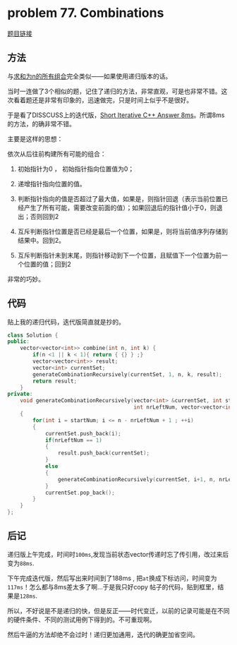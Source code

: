 # problem 77. Combinations

[题目链接](https://leetcode.com/problems/combinations/)

## 方法

与[求和为n的所有组合](prob39combinationsum.md)完全类似——如果使用递归版本的话。

当时一连做了3个相似的题，记住了递归的方法，非常直观，可是也非常不错。这次看着题还是非常有印象的，迅速做完，只是时间上似乎不是很好。

于是看了DISSCUSS上的迭代版，[Short Iterative C++ Answer 8ms](https://leetcode.com/discuss/63109/short-iterative-c-answer-8ms)。所谓8ms的方法，的确非常不错。

主要是这样的思想：

依次从后往前构建所有可能的组合：

1. 初始指针为0 ， 初始指针指向位置值为0；

2. 递增指针指向位置的值。

3. 判断指针指向的值是否超过了最大值，如果是，则指针回退（表示当前位置已经产生了所有可能，需要改变前面的值）；如果回退后的指针值小于0，则退出；否则回到2

4. 互斥判断指针位置是否已经是最后一个位置，如果是，则将当前值序列存储到结果中。回到2。

3. 互斥判断指针未到末尾，则指针移动到下一个位置，且赋值下一个位置为前一个位置的值；回到2

非常的巧妙。


## 代码

贴上我的递归代码，迭代版简直就是抄的。

```C++
class Solution {
public:
    vector<vector<int>> combine(int n, int k) {
        if(n <1 || k < 1){ return { {} } ;}
        vector<vector<int>> result;
        vector<int> currentSet;
        generateCombinationRecursively(currentSet, 1, n, k, result);
        return result;
    }
private:
    void generateCombinationRecursively(vector<int> &currentSet, int startNum, int n, 
                                        int nrLeftNum, vector<vector<int>> &result)
    {
        for(int i = startNum; i <= n - nrLeftNum + 1 ; ++i)
        {
            currentSet.push_back(i);
            if(nrLeftNum == 1)
            {
                result.push_back(currentSet);
            }
            else
            {
                generateCombinationRecursively(currentSet, i+1, n, nrLeftNum-1, result);
            }
            currentSet.pop_back();
        }
    }
};
```

## 后记

递归版上午完成，时间时`100ms`,发现当前状态vector传递时忘了传引用，改过来后变为`88ms`.

下午完成迭代版，然后写出来时间到了188ms , 把`at`换成下标访问，时间变为`117ms`！怎么都与8ms差太多了啊...于是我只好copy 帖子的代码，贴到框里，结果是`128ms`.

所以，不好说是不是递归的快，但是反正——时代变迁，以前的记录可能是在不同的硬件条件、不同的测试用例下得到的。不可重现啊。

然后牛逼的方法却绝不会过时！递归更加通用，迭代的确更加省空间。